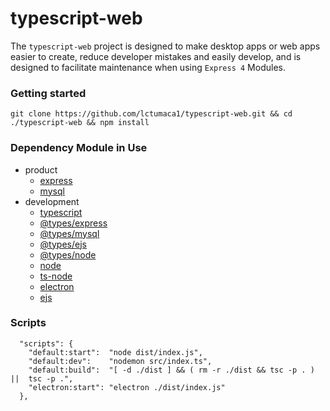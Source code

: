 # typescript-web
The ```typescript-web``` project is designed to make desktop apps or web apps easier to create, reduce developer mistakes and easily develop, and is designed to facilitate maintenance when using ```Express 4``` Modules.

### Getting started
```
git clone https://github.com/lctumaca1/typescript-web.git && cd ./typescript-web && npm install
```

### Dependency Module in Use
+ product
  + [express](https://www.npmjs.com/package/express)
  + [mysql](https://www.npmjs.com/package/mysql)
+ development
  + [typescript](https://www.npmjs.com/package/typescript)
  + [@types/express](https://www.npmjs.com/package/@types/express)
  + [@types/mysql](https://www.npmjs.com/package/@types/mysql)
  + [@types/ejs](https://www.npmjs.com/package/@types/ejs)
  + [@types/node](https://www.npmjs.com/package/@types/node)
  + [node](https://www.npmjs.com/package/node)
  + [ts-node](https://www.npmjs.com/package/ts-node)
  + [electron](https://www.npmjs.com/package/electron)
  + [ejs](https://www.npmjs.com/package/ejs)
  
### Scripts
```
  "scripts": {
    "default:start":  "node dist/index.js",
    "default:dev":    "nodemon src/index.ts",
    "default:build":  "[ -d ./dist ] && ( rm -r ./dist && tsc -p . ) ||  tsc -p .",
    "electron:start": "electron ./dist/index.js"
  },
```
